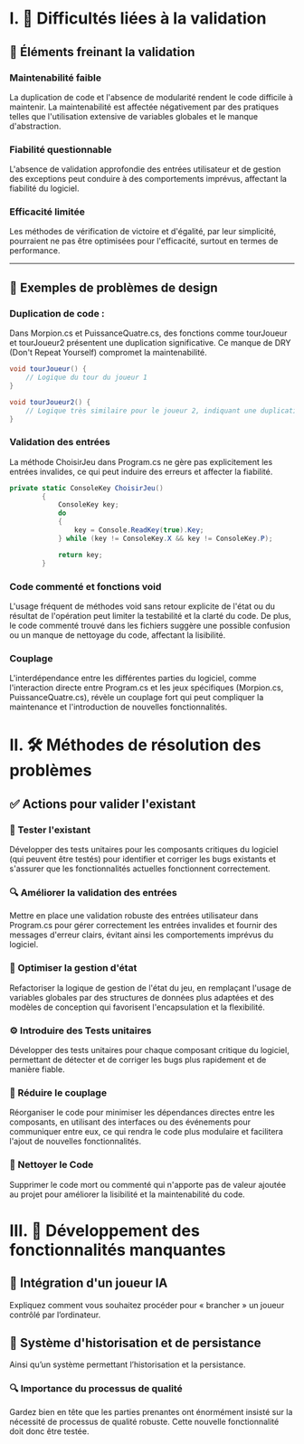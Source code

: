 # I. 🚧 Difficultés liées à la validation

## 🔗 Éléments freinant la validation

### Maintenabilité faible
La duplication de code et l'absence de modularité rendent le code difficile à maintenir. La maintenabilité est affectée négativement par des pratiques telles que l'utilisation extensive de variables globales et le manque d'abstraction.

### Fiabilité questionnable
L'absence de validation approfondie des entrées utilisateur et de gestion des exceptions peut conduire à des comportements imprévus, affectant la fiabilité du logiciel.

### Efficacité limitée
Les méthodes de vérification de victoire et d'égalité, par leur simplicité, pourraient ne pas être optimisées pour l'efficacité, surtout en termes de performance.

---
## 🐛 Exemples de problèmes de design

### Duplication de code :
Dans Morpion.cs et PuissanceQuatre.cs, des fonctions comme tourJoueur et tourJoueur2 présentent une duplication significative. Ce manque de DRY (Don't Repeat Yourself) compromet la maintenabilité.

```csharp
void tourJoueur() {
    // Logique du tour du joueur 1
}

void tourJoueur2() {
    // Logique très similaire pour le joueur 2, indiquant une duplication
}
```

### Validation des entrées
La méthode ChoisirJeu dans Program.cs ne gère pas explicitement les entrées invalides, ce qui peut induire des erreurs et affecter la fiabilité.
```csharp
private static ConsoleKey ChoisirJeu()
        {
            ConsoleKey key;
            do
            {
                key = Console.ReadKey(true).Key;
            } while (key != ConsoleKey.X && key != ConsoleKey.P);

            return key;
        }
```

### Code commenté et fonctions void
L'usage fréquent de méthodes void sans retour explicite de l'état ou du résultat de l'opération peut limiter la testabilité et la clarté du code. De plus, le code commenté trouvé dans les fichiers suggère une possible confusion ou un manque de nettoyage du code, affectant la lisibilité.

### Couplage
L'interdépendance entre les différentes parties du logiciel, comme l'interaction directe entre Program.cs et les jeux spécifiques (Morpion.cs, PuissanceQuatre.cs), révèle un couplage fort qui peut compliquer la maintenance et l'introduction de nouvelles fonctionnalités.

# II. 🛠 Méthodes de résolution des problèmes

## ✅ Actions pour valider l'existant

### 🧪 Tester l'existant
Développer des tests unitaires pour les composants critiques du logiciel (qui peuvent être testés) pour identifier et corriger les bugs existants et s'assurer que les fonctionnalités actuelles fonctionnent correctement.

### 🔍 Améliorer la validation des entrées 
Mettre en place une validation robuste des entrées utilisateur dans Program.cs pour gérer correctement les entrées invalides et fournir des messages d'erreur clairs, évitant ainsi les comportements imprévus du logiciel.

### 🔄 Optimiser la gestion d'état
Refactoriser la logique de gestion de l'état du jeu, en remplaçant l'usage de variables globales par des structures de données plus adaptées et des modèles de conception qui favorisent l'encapsulation et la flexibilité.

### ⚙️ Introduire des Tests unitaires 
Développer des tests unitaires pour chaque composant critique du logiciel, permettant de détecter et de corriger les bugs plus rapidement et de manière fiable.

### 🔗 Réduire le couplage
Réorganiser le code pour minimiser les dépendances directes entre les composants, en utilisant des interfaces ou des événements pour communiquer entre eux, ce qui rendra le code plus modulaire et facilitera l'ajout de nouvelles fonctionnalités.

### 🧹 Nettoyer le Code
Supprimer le code mort ou commenté qui n'apporte pas de valeur ajoutée au projet pour améliorer la lisibilité et la maintenabilité du code.

# III. 🌟 Développement des fonctionnalités manquantes

## 🤖 Intégration d'un joueur IA
Expliquez comment vous souhaitez procéder pour « brancher » un joueur contrôlé par l’ordinateur.

## 💾 Système d'historisation et de persistance
Ainsi qu’un système permettant l’historisation et la persistance.

### 🔍 Importance du processus de qualité
Gardez bien en tête que les parties prenantes ont énormément insisté sur la nécessité de processus de qualité robuste. Cette nouvelle fonctionnalité doit donc être testée.
